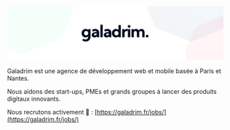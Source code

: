 ![Bannière Galadrim](https://raw.githubusercontent.com/galadrimteam/.github/main/profile/galadrim-banner.png)

Galadrim est une agence de développement web et mobile basée à Paris et Nantes.

Nous aidons des start-ups, PMEs et grands groupes à lancer des produits digitaux innovants.

Nous recrutons activement 🙂 : [https://galadrim.fr/jobs/](https://galadrim.fr/jobs/)
